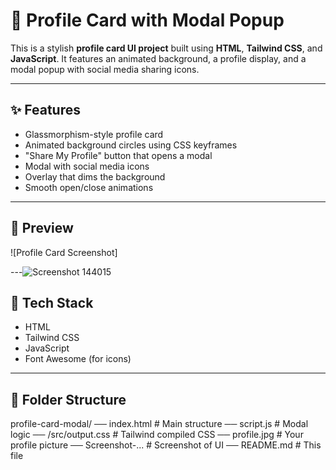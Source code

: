 # 🌟 Profile Card with Modal Popup

This is a stylish **profile card UI project** built using **HTML**, **Tailwind CSS**, and **JavaScript**. It features an animated background, a profile display, and a modal popup with social media sharing icons.

---

## ✨ Features

- Glassmorphism-style profile card
- Animated background circles using CSS keyframes
- "Share My Profile" button that opens a modal
- Modal with social media icons
- Overlay that dims the background
- Smooth open/close animations

---

## 📸 Preview

![Profile Card Screenshot] 

---![Screenshot  144015](https://github.com/user-attachments/assets/2d6506ef-ea4d-4294-97e7-7cac4a99b3e3)


## 🚀 Tech Stack

- HTML
- Tailwind CSS
- JavaScript
- Font Awesome (for icons)

---

## 📁 Folder Structure
profile-card-modal/
── index.html # Main structure
── script.js # Modal logic
── /src/output.css # Tailwind compiled CSS
── profile.jpg # Your profile picture
── Screenshot-... # Screenshot of UI
── README.md # This file

